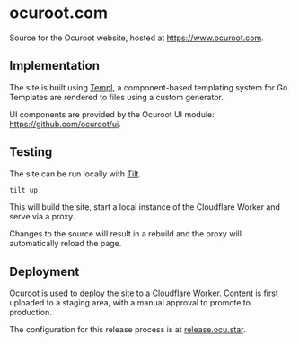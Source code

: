 # ocuroot.com

Source for the Ocuroot website, hosted at https://www.ocuroot.com.

## Implementation

The site is built using [Templ](https://templ.guide/), a component-based templating system for Go. Templates are rendered to files using a custom generator.

UI components are provided by the Ocuroot UI module: https://github.com/ocuroot/ui.

## Testing

The site can be run locally with [Tilt](https://tilt.dev/).

```bash
tilt up
```

This will build the site, start a local instance of the Cloudflare Worker and serve via a proxy.

Changes to the source will result in a rebuild and the proxy will
automatically reload the page.

## Deployment

Ocuroot is used to deploy the site to a Cloudflare Worker.
Content is first uploaded to a staging area, with a manual approval
to promote to production.

The configuration for this release process is at [release.ocu.star](release.ocu.star).